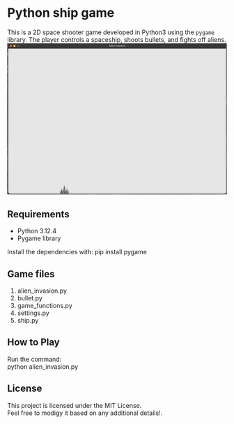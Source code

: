 # Python ship game

This is a 2D space shooter game developed in Python3 using the `pygame` library. The player controls a spaceship, shoots bullets, and fights off aliens.
![Python ship game](/images/doc/py_ship.png)

## Requirements

- Python 3.12.4
- Pygame library

Install the dependencies with:
pip install pygame

## Game files
1. alien_invasion.py  
2. bullet.py  
3. game_functions.py  
4. settings.py  
5. ship.py  

## How to Play
Run the command:  
python alien_invasion.py

## License

This project is licensed under the MIT License.  
Feel free to modigy it based on any additional details!.